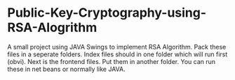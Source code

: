 # Public-Key-Cryptography-using-RSA-Alogrithm
A small project using JAVA Swings to implement RSA Algorithm.
Pack these files in a seperate folders.
Index files should in one folder which will run first (obvi).
Next is the frontend files. Put them in another folder.
You can run these in net beans or normally like JAVA.
